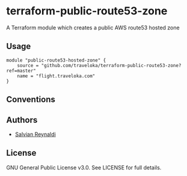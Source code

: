 # terraform-public-route53-zone
A Terraform module which creates a public AWS route53 hosted zone

## Usage
```hcl
module "public-route53-hosted-zone" {
    source = "github.com/traveloka/terraform-public-route53-zone?ref=master"
    name = "flight.traveloka.com"
}

```

## Conventions

## Authors
  - [Salvian Reynaldi](https://github.com/salvianreynaldi)


## License

GNU General Public License v3.0. See LICENSE for full details.
